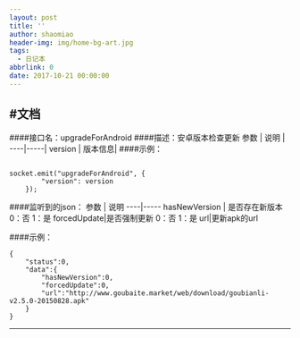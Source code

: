 ```yaml
---
layout: post
title: ''
author: shaomiao
header-img: img/home-bg-art.jpg
tags:
  - 日记本
abbrlink: 0
date: 2017-10-21 00:00:00
---
```

#文档
----------
####接口名：upgradeForAndroid
####描述：安卓版本检查更新
参数 | 说明 |
----|-----|
version | 版本信息|
####示例：  
<pre><code>
socket.emit("upgradeForAndroid", {
		"version": version
	});
</code></pre>
####监听到的json：
参数 | 说明 
----|-----
hasNewVersion | 是否存在新版本 0：否  1：是
forcedUpdate|是否强制更新 0：否 1：是
url|更新apk的url

####示例：
```
{
    "status":0,
    "data":{
        "hasNewVersion":0,
        "forcedUpdate":0,
        "url":"http://www.goubaite.market/web/download/goubianli-v2.5.0-20150828.apk"
    }
}
````
------
